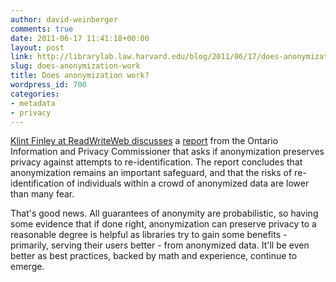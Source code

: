 ```yaml
---
author: david-weinberger
comments: true
date: 2011-06-17 11:41:18+00:00
layout: post
link: http://librarylab.law.harvard.edu/blog/2011/06/17/does-anonymization-work/
slug: does-anonymization-work
title: Does anonymization work?
wordpress_id: 700
categories:
- metadata
- privacy
---
```


[Klint Finley at ReadWriteWeb discusses](http://www.readwriteweb.com/enterprise/2011/06/does-anonymizing-data-help-pro.php) a [report](http://www.ipc.on.ca/english/Resources/Discussion-Papers/Discussion-Papers-Summary/?id=1084) from the Ontario Information and Privacy Commissioner that asks if anonymization preserves privacy against attempts to re-identification. The report concludes that anonymization remains an important safeguard, and that the risks of re-identification of individuals within a crowd of anonymized data are lower than many fear.

That's good news. All guarantees of anonymity are probabilistic, so having some evidence that if done right, anonymization can  preserve privacy to a reasonable degree is helpful as libraries try to gain some benefits - primarily, serving their users better - from anonymized data. It'll be even better as best practices, backed by math and experience, continue to emerge.
